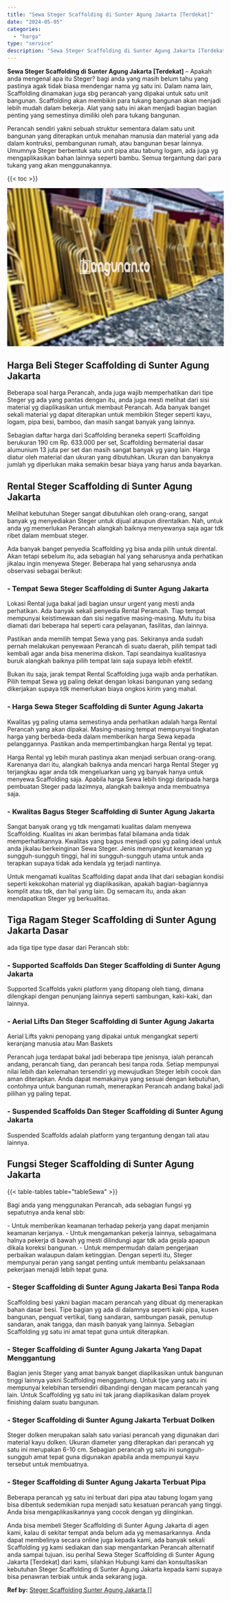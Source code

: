 ```yaml
---
title: "Sewa Steger Scaffolding di Sunter Agung Jakarta [Terdekat]"
date: "2024-05-05"
categories: 
  - "harga"
type: "service"
description: "Sewa Steger Scaffolding di Sunter Agung Jakarta [Terdekat]. Anda bisa membeli Steger Scaffolding di Sunter Agung Jakarta di agen kami, kalau di sekitar tempa..."
---
```


**Sewa Steger Scaffolding di Sunter Agung Jakarta \[Terdekat\]** – Apakah anda mengenal apa itu Steger? bagi anda yang masih belum tahu yang pastinya agak tidak biasa mendengar nama yg satu ini. Dalam nama lain, Scaffolding dinamakan juga sbg perancah yang dipakai untuk satu unit bangunan. Scaffolding akan membikin para tukang bangunan akan menjadi lebih mudah dalam bekerja. Alat yang satu ini akan menjadi bagian bagian penting yang semestinya dimiliki oleh para tukang bangunan.

Perancah sendiri yakni sebuah struktur sementara dalam satu unit bangunan yang diterapkan untuk menahan manusia dan material yang ada dalam kontruksi, pembangunan rumah, atau bangunan besar lainnya. Umumnya Steger berbentuk satu unit pipa atau tabung logam, ada juga yg mengaplikasikan bahan lainnya seperti bambu. Semua tergantung dari para tukang yang akan menggunakannya.

{{< toc >}}

![Sewa Steger Scaffolding di Sunter Agung Jakarta [Terdekat]](/images/sewa-scaffolding-steger-26.png)

## Harga Beli Steger Scaffolding di Sunter Agung Jakarta

Beberapa soal harga Perancah, anda juga wajib memperhatikan dari tipe Steger yg ada yang pantas dengan itu, anda juga mesti melihat dari sisi material yg diaplikasikan untuk membaut Perancah. Ada banyak banget sekali material yg dapat diterapkan untuk membikin Steger seperti kayu, logam, pipa besi, bamboo, dan masih sangat banyak yang lainnya.

Sebagian daftar harga dari Scaffolding beraneka seperti Scaffolding berukuran 190 cm Rp. 633.000 per set, Scaffolding bermaterial dasar alumunium 13 juta per set dan masih sangat banyak yg yang lain. Harga diatur oleh material dan ukuran yang dibutuhkan. Ukuran dan banyaknya jumlah yg diperlukan maka semakin besar biaya yang harus anda bayarkan.

## Rental Steger Scaffolding di Sunter Agung Jakarta

Melihat kebutuhan Steger sangat dibutuhkan oleh orang-orang, sangat banyak yg menyediakan Steger untuk dijual ataupun direntalkan. Nah, untuk anda yg memerlukan Perancah alangkah baiknya menyewanya saja agar tdk ribet dalam membuat steger.

Ada banyak banget penyedia Scaffolding yg bisa anda pilih untuk dirental. Akan tetapi sebelum itu, ada sebagian hal yang seharusnya anda perhatikan jikalau ingin menyewa Steger. Beberapa hal yang seharusnya anda observasi sebagai berikut:

### \- Tempat Sewa Steger Scaffolding di Sunter Agung Jakarta

Lokasi Rental juga bakal jadi bagian unsur urgent yang mesti anda perhatikan. Ada banyak sekali penyedia Rental Perancah. Tiap tempat mempunyai keistimewaan dan sisi negative masing-masing. Mutu itu bisa diamati dari beberapa hal seperti cara pelayanan, fasilitas, dan lainnya.

Pastikan anda memilih tempat Sewa yang pas. Sekiranya anda sudah pernah melakukan penyewaan Perancah di suatu daerah, pilih tempat tadi kembali agar anda bisa menerima diskon. Tapi seandainya kualitasnya buruk alangkah baiknya pilih tempat lain saja supaya lebih efektif.

Bukan itu saja, jarak tempat Rental Scaffolding juga wajib anda perhatikan. Pilih tempat Sewa yg paling dekat dengan lokasi bangunan yang sedang dikerjakan supaya tdk memerlukan biaya ongkos kirim yang mahal.

### \- Harga Sewa Steger Scaffolding di Sunter Agung Jakarta

Kwalitas yg paling utama semestinya anda perhatikan adalah harga Rental Perancah yang akan dipakai. Masing-masing tempat mempunyai tingkatan harga yang berbeda-beda dalam memberikan harga Sewa kepada pelanggannya. Pastikan anda mempertimbangkan harga Rental yg tepat.

Harga Rental yg lebih murah pastinya akan menjadi serbuan orang-orang. Karenanya dari itu, alangkah baiknya anda mencari harga Rental Steger yg terjangkau agar anda tdk mengeluarkan uang yg banyak hanya untuk menyewa Scaffolding saja. Apabila harga Sewa lebih tinggi daripada harga pembuatan Steger pada lazimnya, alangkah baiknya anda membuatnya saja.

### \- Kwalitas Bagus Steger Scaffolding di Sunter Agung Jakarta

Sangat banyak orang yg tdk mengamati kualitas dalam menyewa Scaffolding. Kualitas ini akan berimbas fatal bilamana anda tidak memperhatikannya. Kwalitas yang bagus menjadi opsi yg paling ideal untuk anda jikalau berkeinginan Sewa Steger. Jenis menyangkut keamanan yg sungguh-sungguh tinggi, hal ini sungguh-sungguh utama untuk anda terapkan supaya tidak ada kendala yg terjadi nantinya.

Untuk mengamati kualitas Scaffolding dapat anda lihat dari sebagian kondisi seperti kekokohan material yg diaplikasikan, apakah bagian-bagiannya komplit atau tdk, dan hal yang lain. Dg semacam itu, anda akan mendapatkan Steger yg berkualitas.

## Tiga Ragam Steger Scaffolding di Sunter Agung Jakarta Dasar

ada tiga tipe type dasar dari Perancah sbb:

### \- Supported Scaffolds Dan Steger Scaffolding di Sunter Agung Jakarta

Supported Scaffolds yakni platform yang ditopang oleh tiang, dimana dilengkapi dengan penunjang lainnya seperti sambungan, kaki-kaki, dan lainnya.

### \- Aerial Lifts Dan Steger Scaffolding di Sunter Agung Jakarta

Aerial Lifts yakni penopang yang dipakai untuk mengangkat seperti keranjang manusia atau Man Baskets

Perancah juga terdapat bakal jadi beberapa tipe jenisnya, ialah perancah andang, perancah tiang, dan perancah besi tanpa roda. Setiap mempunyai nilai lebih dan kelemahan tersendiri yg mewujudkan Steger lebih cocok dan aman diterapkan. Anda dapat memakainya yang sesuai dengan kebutuhan, contohnya untuk bangunan rumah, menerapkan Perancah andang bakal jadi pilihan yg paling tepat.

### \- Suspended Scaffolds Dan Steger Scaffolding di Sunter Agung Jakarta

Suspended Scaffolds adalah platform yang tergantung dengan tali atau lainnya.

## Fungsi Steger Scaffolding di Sunter Agung Jakarta

{{< table-tables table="tableSewa" >}}

Bagi anda yang menggunakan Perancah, ada sebagian fungsi yg sepatutnya anda kenal sbb:

\- Untuk memberikan keamanan terhadap pekerja yang dapat menjamin keamanan kerjanya. - Untuk mengamankan pekerja lainnya, sebagaimana halnya pekerja di bawah yg mesti dilindungi agar tdk ada gejala apapun dikala koreksi bangunan. - Untuk mempermudah dalam pengerjaan perbaikan walaupun dalam ketinggian. Dengan seperti itu, Steger mempunyai peran yang sangat penting untuk membantu pelaksanaan pekerjaan menajdi lebih tepat guna.

### \- Steger Scaffolding di Sunter Agung Jakarta Besi Tanpa Roda

Scaffolding besi yakni bagian macam perancah yang dibuat dg menerapkan bahan dasar besi. Tipe bagian yg ada di dalamnya seperti kaki pipa, kusen bangunan, penguat vertikal, tiang sandaran, sambungan pasak, penutup sandaran, anak tangga, dan masih banyak yang lainnya. Sebagian Scaffolding yg satu ini amat tepat guna untuk diterapkan.

### \- Steger Scaffolding di Sunter Agung Jakarta Yang Dapat Menggantung

Bagian jenis Steger yang amat banyak banget diaplikasikan untuk bangunan tinggi lainnya yakni Scaffolding menggantung. Untuk tipe yang satu ini mempunyai kelebihan tersendiri dibandingi dengan macam perancah yang lain. Untuk Scaffolding yg satu ini tak jarang diaplikasikan dalam proyek finishing dalam suatu bangunan.

### \- Steger Scaffolding di Sunter Agung Jakarta Terbuat Dolken

Steger dolken merupakan salah satu variasi perancah yang digunakan dari material kayu dolken. Ukuran diameter yang diterapkan dari perancah yg satu ini merupakan 6-10 cm. Sebagian perancah yg satu ini sungguh-sungguh amat tepat guna digunakan apabila anda mempunyai kayu tersebut untuk membuatnya.

### \- Steger Scaffolding di Sunter Agung Jakarta Terbuat Pipa

Beberapa perancah yg satu ini terbuat dari pipa atau tabung logam yang bisa dibentuk sedemikian rupa menjadi satu kesatuan perancah yang tinggi. Anda bisa mengaplikasikannya yang cocok dengan yg diinginkan.

Anda bisa membeli Steger Scaffolding di Sunter Agung Jakarta di agen kami, kalau di sekitar tempat anda belum ada yg memasarkannya. Anda dapat membelinya secara online juga kepada kami, ada banyak sekali Scaffolding yg kami sediakan dan siap mengantarkan Perancah alternatif anda sampai tujuan. isu perihal Sewa Steger Scaffolding di Sunter Agung Jakarta \[Terdekat\] dari kami, silahkan Hubungi kami dan konsultasikan kebutuhan Steger Scaffolding di Sunter Agung Jakarta kepada kami supaya bisa penawran terbiak untuk anda sekarang juga.

**Ref by:** [Steger Scaffolding Sunter Agung Jakarta []](https://id.wikipedia.org/wiki/Steger)
